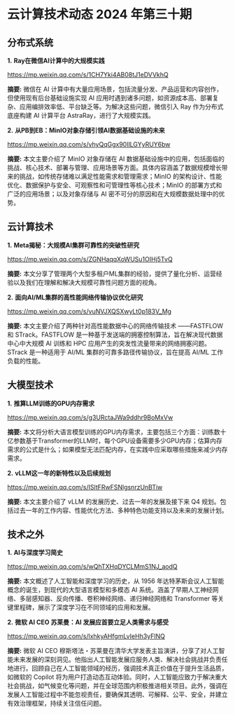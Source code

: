 # 云计算技术动态 2024 年第三十期

## 分布式系统

**1.** **Ray在微信AI计算中的大规模实践**

https://mp.weixin.qq.com/s/1CH7Yki4AB08tJ1eDVVkhQ

**摘要:** 微信在 AI 计算中有大量应用场景，包括流量分发、产品运营和内容创作，但使用现有后台基础设施实现 AI 应用时遇到诸多问题，如资源成本高、部署复杂、应用编排效率低、平台缺乏等。为解决这些问题，微信引入 Ray 作为分布式底座构建 AI 计算平台 AstraRay，进行了大规模实践。

**2.** **从PB到EB：MinIO对象存储引领AI数据基础设施的未来**

https://mp.weixin.qq.com/s/vhyQqGgx90IlLGYyRUY6bw

**摘要:** 本文主要介绍了 MinIO 对象存储在 AI 数据基础设施中的应用，包括面临的挑战、核心技术、部署与管理、应用场景等方面。具体内容涵盖了数据规模增长带来的挑战，如传统存储难以满足性能需求和管理需求；MinIO 的架构设计、性能优化、数据保护与安全、可观察性和可管理性等核心技术；MinIO 的部署方式和广泛的应用场景；以及对象存储与 AI 密不可分的原因和在大规模数据处理中的优势。

## 云计算技术

**1.** **Meta揭秘：大规模AI集群可靠性的突破性研究**

https://mp.weixin.qq.com/s/ZGNHaqqXoWUSu1OIHj5TvQ

**摘要:** 本文分享了管理两个大型多租户ML集群的经验，提供了量化分析、运营经验以及我们在理解和解决大规模可靠性问题方面的视角。

**2.** **面向AI/ML集群的高性能网络传输协议优化研究**

https://mp.weixin.qq.com/s/vuNVJXQSXwyLt0p183V_Mg

**摘要:** 本文主要介绍了两种针对高性能数据中心的网络传输技术 ——FASTFLOW 和 STrack。FASTFLOW 是一种基于发送端的拥塞控制算法，旨在解决现代数据中心中大规模 AI 训练和 HPC 应用产生的突发性流量带来的网络拥塞问题。STrack 是一种适用于 AI/ML 集群的可靠多路径传输协议，旨在提高 AI/ML 工作负载的性能。

## 大模型技术

**1.** **推算LLM训练的GPU内存需求**

https://mp.weixin.qq.com/s/g3URctaJWa9ddhr9BoMxVw

**摘要:** 本文将分析大语言模型训练的GPU内存需求，主要包括三个方面：训练数十亿参数基于Transformer的LLM时，每个GPU设备需要多少GPU内存；估算内存需求的公式是什么；如果模型无法匹配内存，在实践中应采取哪些措施来减少内存需求。

**2.** **vLLM这一年的新特性以及后续规划**

https://mp.weixin.qq.com/s/ISltFRwFSNlgsnrzUnBTiw

**摘要:** 本文主要介绍了 vLLM 的发展历史、过去一年的发展及接下来 Q4 规划。包括过去一年的工作内容、性能优化方法、多种特色功能支持以及未来的发展计划。

## 技术之外

**1.** **AI与深度学习简史**

https://mp.weixin.qq.com/s/wQhTXHqDYCLMmS1NJ_aodQ

**摘要:** 本文概述了人工智能和深度学习的历史，从 1956 年达特茅斯会议人工智能概念的诞生，到现代的大型语言模型和多模态 AI 系统。涵盖了早期人工神经网络、多层感知器、反向传播、卷积神经网络、递归神经网络和 Transformer 等关键里程碑，展示了深度学习在不同领域的应用和发展。

**2.** **微软 AI CEO 苏莱曼：AI 发展应首要立足人类需求与感受**

https://mp.weixin.qq.com/s/lxhkyAHfgmLvIeHh3yFlNQ

**摘要:** 微软 AI CEO 穆斯塔法・苏莱曼在清华大学发表主旨演讲，分享了对人工智能未来发展的深刻洞见。他指出人工智能发展应服务人类、解决社会挑战并负责任地进行。回顾自己在人工智能领域的经历，强调技术真正价值在于提升生活品质，如微软的 Copilot 将为用户打造动态互动体验。同时，人工智能应致力于解决重大社会挑战，如气候变化等问题，并在全球范围内积极推进相关项目。此外，强调在发展人工智能过程中不能忽视责任，要确保其透明、可解释、公平、安全，并建立有效治理框架，持续关注信任问题。

